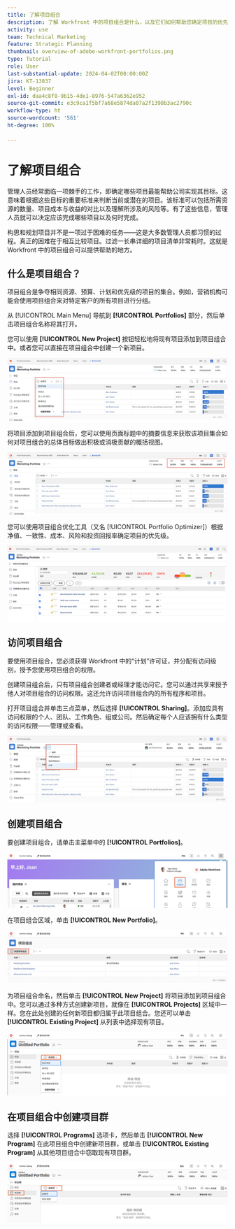 ```yaml
---
title: 了解项目组合
description: 了解 Workfront 中的项目组合是什么，以及它们如何帮助您确定项目的优先级，并将项目相互进行比较。
activity: use
team: Technical Marketing
feature: Strategic Planning
thumbnail: overview-of-adobe-workfront-portfolios.png
type: Tutorial
role: User
last-substantial-update: 2024-04-02T00:00:00Z
jira: KT-13837
level: Beginner
exl-id: daa4c8f8-9b15-4de1-8976-547a6362e952
source-git-commit: e3c9ca1f5bf7a68e5874da07a2f1398b3ac2790c
workflow-type: ht
source-wordcount: '561'
ht-degree: 100%

---
```


# 了解项目组合

管理人员经常面临一项棘手的工作，即确定哪些项目最能帮助公司实现其目标。这意味着根据这些目标的重要标准来判断当前或潜在的项目。该标准可以包括所需资源的数量、项目成本与收益的对比以及理解所涉及的风险等。有了这些信息，管理人员就可以决定应该完成哪些项目以及何时完成。

构思和规划项目并不是一项过于困难的任务——这是大多数管理人员都习惯的过程。真正的困难在于相互比较项目。过滤一长串详细的项目清单非常耗时。这就是 Workfront 中的项目组合可以提供帮助的地方。

## 什么是项目组合？

项目组合是争夺相同资源、预算、计划和优先级的项目的集合。例如，营销机构可能会使用项目组合来对特定客户的所有项目进行分组。

从 [!UICONTROL Main Menu] 导航到 **[!UICONTROL Portfolios]** 部分，然后单击项目组合名称将其打开。

您可以使用 **[!UICONTROL New Project]** 按钮轻松地将现有项目添加到项目组合中。或者您可以直接在项目组合中创建一个新项目。

![[!UICONTROL New Project] 按钮下拉菜单的图像](assets/01-portfolio-management3.png)

将项目添加到项目组合后，您可以使用页面标题中的摘要信息来获取该项目集合如何对项目组合的总体目标做出积极或消极贡献的概括视图。

![页面标题中项目组合摘要信息的图像](assets/02-portfolio-management1.png)

您可以使用项目组合优化工具（又名 [!UICONTROL Portfolio Optimizer]）根据净值、一致性、成本、风险和投资回报率确定项目的优先级。

![在项目组合中对项目进行优先级排序的图像](assets/03-portfolio-management2.png)

## 访问项目组合

要使用项目组合，您必须获得 Workfront 中的“计划”许可证，并分配有访问级别，授予您使用项目组合的权限。

创建项目组合后，只有项目组合创建者或经理才能访问它。您可以通过共享来授予他人对项目组合的访问权限。这还允许访问项目组合内的所有程序和项目。

打开项目组合并单击三点菜单，然后选择 **[!UICONTROL Sharing]**。添加应具有访问权限的个人、团队、工作角色、组或公司。然后确定每个人应该拥有什么类型的访问权限——管理或查看。

![[!DNL Workfront] 项目组合中的 [!UICONTROL Sharing] 选项的图像](assets/04-portfolio-management11.png)

## 创建项目组合

要创建项目组合，请单击主菜单中的 **[!UICONTROL Portfolios]**。

![主菜单的图像 ](assets/create-portfolio-1.png)

在项目组合区域，单击 **[!UICONTROL New Portfolio]**。

![项目组合区域的图像 ](assets/create-portfolio-2.png)

为项目组合命名，然后单击 **[!UICONTROL New Project]** 将项目添加到项目组合中。您可以通过多种方式创建新项目，就像在 **[!UICONTROL Projects]** 区域中一样。您在此处创建的任何新项目都归属于此项目组合。您还可以单击 **[!UICONTROL Existing Project]** 从列表中选择现有项目。

![新项目菜单的图像 ](assets/create-portfolio-3.png)

## 在项目组合中创建项目群

选择 **[!UICONTROL Programs]** 选项卡，然后单击 **[!UICONTROL New Program]** 在此项目组合中创建新项目群，或单击 **[!UICONTROL Existing Program]** 从其他项目组合中窃取现有项目群。

![新项目群菜单的图像 ](assets/create-portfolio-4.png)

<!--
Pro-tips graphic
If a user can't access a specific portfolio, make sure it's shared with them. The Workfront access level determines that a user can access portfolios in general, but sharing makes sure they can see specific portfolios. 
-->

<!--
Learn more graphic and links to documentation articles
* Portfolio overview   
* Create a portfolio 
* Create and manage portfolios 
* Navigate within a portfolio 
* Share a portfolio   
-->

